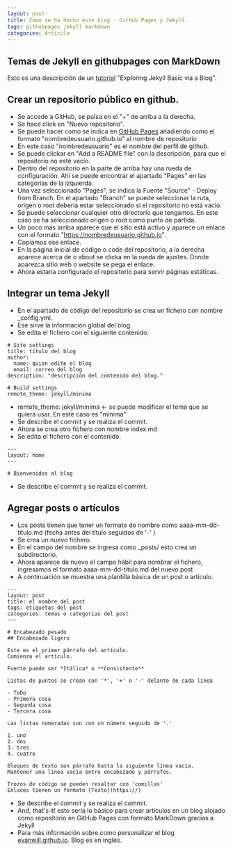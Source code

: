 ```yaml
---
layout: post
title: Como se ha hecho este blog - GitHub Pages y Jekyll.
tags: githubpages jekyll markdown
categories: Artículo
---
```


## Temas de Jekyll en githubpages con MarkDown

Esto es una descripción de un [tutorial](https://evanwill.github.io/go-go-ghpages-b/content/3-blog.html) "Exploring Jekyll Basic via a Blog".

## Crear un repositorio público en github.

- Se accede a GitHub, se pulsa en el "+" de arriba a la derecha.
- Se hace click en "Nuevo repositorio".
- Se puede hacer como se indica en [GitHub Pages](https://pages.github.com) añadiendo como el formato "nombredeusuario.github.io" al nombre de repositorio 
- En este caso "nombredeusuario" es el nombre del perfil de github.
- Se puede clickar en "Add a README file" con la descripción, para que el repositorio no esté vacío.
- Dentro del repositorio en la parte de arriba hay una rueda de configuración. Ahí se puede encontrar el apartado "Pages" en las categorias de la izquierda.
- Una vez seleccionado "Pages", se indica la Fuente "Source" - Deploy from Branch. En el apartado "Branch" se puede seleccionar la ruta, origen o root debería estar seleccionado si el repositorio no está vacío.
- Se puede seleccionar cualquier otro directorio que tengamos. En este caso se ha seleccionado origen o root como punto de partida.
- Un poco más arriba aparece que el sitio está activo y aparece un enlace con el formato "https://nombredeusuario.github.io".
- Copiamos ese enlace.
- En la página inicial de código o code del repositorio, a la derecha aparece acerca de o about se clicka en la rueda de ajustes. Donde aparezca sitio web o website se pega el enlace.
- Ahora estaria configurado el repositorio para servir páginas estáticas.

## Integrar un tema Jekyll

- En el apartado de código del repositorio se crea un fichero con nombre _config.yml.
- Ese sirve la información global del blog.
- Se edita el fichero con el siguiente contenido.

```
# Site settings
title: título del blog
author:
  name: quien edite el blog
  email: correo del blog
description: "descripción del contenido del blog."

# Build settings
remote_theme: jekyll/minima

```
- remote_theme: jekyll/minima <- se puede modificar el tema que se quiera usar. En este caso es "minima"
- Se describe el commit y se realiza el commit.
- Ahora se crea otro fichero con nombre index.md
- Se edita el fichero con el contenido.

```
---
layout: home
---

# Bienvenidos al blog

```
- Se describe el commit y se realiza el commit.

## Agregar posts o artículos

- Los posts tienen que tener un formato de nombre como aaaa-mm-dd-título.md (fecha antes del título seguidos de '-' )
- Se crea un nuevo fichero.
- En el campo del nombre se ingresa como _posts/ esto crea un subdirectorio.
- Ahora aparece de nuevo el campo hábil para nombrar el fichero, ingresamos el formato aaaa-mm-dd-título.md del nuevo post
- A continuación se muestra una plantilla básica de un post o artículo.

```
---
layout: post
title: el nombre del post
tags: etiquetas del post
categories: temas o categorias del post
---

# Encabezado pesado
## Encabezado ligero

Este es el primer párrafo del artículo.
Comienza el artículo.

Fuente puede ser *Itálica* o **Consistente**

Listas de puntos se crean con '*', '+' o '-' delante de cada línea

- ToDo
- Primera cosa
- Segunda cosa
- Tercera cosa

Las listas numeradas son con un número seguido de '.'

1. uno
2. dos
3. tres
4. cuatro

Bloques de texto son párrafo hasta la siguiente línea vacía.
Mantener una línea vacía entre encabezado y párrafos.

Trozos de código se pueden resaltar con 'comillas'
Enlaces tienen un formato [Texto](https://)

```
- Se describe el commit y se realiza el commit.
- And, that's it! esto sería lo básico para crear artículos en un blog alojado como repositorio en GitHub Pages con formato MarkDown gracias a Jekyll
- Para más información sobre como personalizar el blog [evanwill.github.io](https://evanwill.github.io/go-go-ghpages-b). Blog es en inglés.
